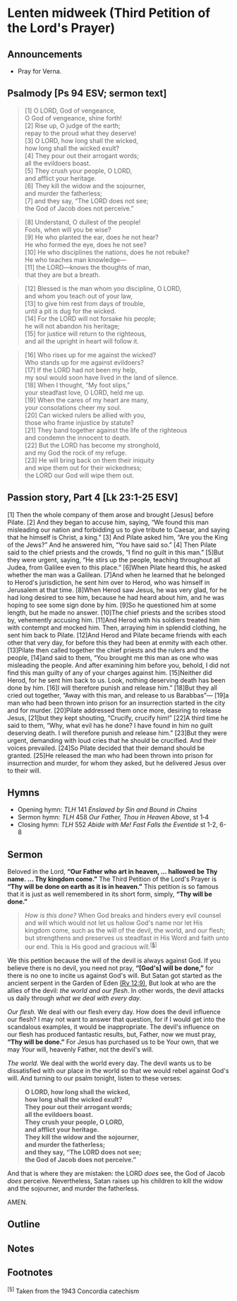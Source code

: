 <head>
<meta charset="utf-8">
<style>
</style>
<title>sermon</title>
</head>

# Lenten midweek (Third Petition of the Lord's Prayer)

## Announcements

* Pray for Verna.

## Psalmody [Ps 94 ESV; sermon text]

> [1] O LORD, God of vengeance,  
> O God of vengeance, shine forth!  
> [2] Rise up, O judge of the earth;  
> repay to the proud what they deserve!  
> [3] O LORD, how long shall the wicked,  
> how long shall the wicked exult?  
> [4] They pour out their arrogant words;  
> all the evildoers boast.  
> [5] They crush your people, O LORD,  
> and afflict your heritage.  
> [6] They kill the widow and the sojourner,  
> and murder the fatherless;  
> [7] and they say, “The LORD does not see;  
> the God of Jacob does not perceive.”
	
> [8] Understand, O dullest of the people!  
> Fools, when will you be wise?  
> [9] He who planted the ear, does he not hear?  
> He who formed the eye, does he not see?  
> [10] He who disciplines the nations, does he not rebuke?  
> He who teaches man knowledge—  
> [11] the LORD—knows the thoughts of man,  
> that they are but a breath.

> [12] Blessed is the man whom you discipline, O LORD,  
> and whom you teach out of your law,  
> [13] to give him rest from days of trouble,  
> until a pit is dug for the wicked.  
> [14] For the LORD will not forsake his people;  
> he will not abandon his heritage;  
> [15] for justice will return to the righteous,  
> and all the upright in heart will follow it.

> [16] Who rises up for me against the wicked?  
> Who stands up for me against evildoers?  
> [17] If the LORD had not been my help,  
> my soul would soon have lived in the land of silence.  
> [18] When I thought, “My foot slips,”  
> your steadfast love, O LORD, held me up.  
> [19] When the cares of my heart are many,  
> your consolations cheer my soul.  
> [20] Can wicked rulers be allied with you,  
> those who frame injustice by statute?  
> [21] They band together against the life of the righteous  
> and condemn the innocent to death.  
> [22] But the LORD has become my stronghold,  
> and my God the rock of my refuge.  
> [23] He will bring back on them their iniquity  
> and wipe them out for their wickedness;  
> the LORD our God will wipe them out.

## Passion story, Part 4 [Lk 23:1-25 ESV]

[1] Then the whole company of them arose and brought [Jesus] before Pilate. [2] And they began to accuse him, saying, “We found this man misleading our nation and forbidding us to give tribute to Caesar, and saying that he himself is Christ, a king.” [3] And Pilate asked him, “Are you the King of the Jews?” And he answered him, “You have said so.” [4] Then Pilate said to the chief priests and the crowds, “I find no guilt in this man.” [5]But they were urgent, saying, “He stirs up the people, teaching throughout all Judea, from Galilee even to this place.”
[6]When Pilate heard this, he asked whether the man was a Galilean. [7]And when he learned that he belonged to Herod's jurisdiction, he sent him over to Herod, who was himself in Jerusalem at that time. [8]When Herod saw Jesus, he was very glad, for he had long desired to see him, because he had heard about him, and he was hoping to see some sign done by him. [9]So he questioned him at some length, but he made no answer. [10]The chief priests and the scribes stood by, vehemently accusing him. [11]And Herod with his soldiers treated him with contempt and mocked him. Then, arraying him in splendid clothing, he sent him back to Pilate. [12]And Herod and Pilate became friends with each other that very day, for before this they had been at enmity with each other.
[13]Pilate then called together the chief priests and the rulers and the people, [14]and said to them, “You brought me this man as one who was misleading the people. And after examining him before you, behold, I did not find this man guilty of any of your charges against him. [15]Neither did Herod, for he sent him back to us. Look, nothing deserving death has been done by him. [16]I will therefore punish and release him.”
[18]But they all cried out together, “Away with this man, and release to us Barabbas”— [19]a man who had been thrown into prison for an insurrection started in the city and for murder. [20]Pilate addressed them once more, desiring to release Jesus, [21]but they kept shouting, “Crucify, crucify him!” [22]A third time he said to them, “Why, what evil has he done? I have found in him no guilt deserving death. I will therefore punish and release him.” [23]But they were urgent, demanding with loud cries that he should be crucified. And their voices prevailed. [24]So Pilate decided that their demand should be granted. [25]He released the man who had been thrown into prison for insurrection and murder, for whom they asked, but he delivered Jesus over to their will.

## Hymns

* Opening hymn: _TLH_ 141 _Enslaved by Sin and Bound in Chains_
* Sermon hymn: _TLH_ 458 _Our Father, Thou in Heaven Above_, st 1‑4
* Closing hymn: _TLH_ 552 _Abide with Me! Fast Falls the Eventide_ st 1-2, 6-8

## Sermon

Beloved in the Lord, **“Our Father who art in heaven, … hallowed be Thy name. … Thy kingdom come.”**
The Third Petition of the Lord's Prayer is **“Thy will be done on earth as it is in heaven.”** This petition is so famous that it is just as well remembered in its short form, simply, **“Thy will be done.”**

> _How is this done?_ When God breaks and hinders every evil counsel and will which would not let us hallow God's name nor let His kingdom come, such as the will of the devil, the world, and our flesh; but strengthens and preserves us steadfast in His Word and faith unto our end. This is His good and gracious will.<sup>[<a name="id0002" href="#ftn.id0002">§</a>]</sup>

We this petition because the will of the devil is always against God.
If you believe there is no devil, you need not pray, **“[God's] will be done,”** for there is no one to incite us against God's will.
But Satan got started as the ancient serpent in the Garden of Eden [(Rv 12:9)](http://www.esvbible.org/Revelation%2012%3A9/),
But look at who are the allies of the devil: _the world and our flesh_.
In other words, the devil attacks us daily through _what we deal with every day_.

_Our flesh._ We deal with our flesh every day. How does the devil influence our flesh?
I may not want to answer that question, for if I would get into the scandalous examples, it would be inappropriate.
The devil's influence on our flesh has produced fantastic results, but, Father,
now we must pray, **“Thy will be done.”**
For Jesus has purchased us to be Your own, that we may _Your_ will, heavenly Father, not the devil's will.

_The world._ We deal with the world every day. The devil wants us to be dissatisfied with our place in the world so that we would rebel against God's will.
And turning to our psalm tonight, listen to these verses:

> **O LORD, how long shall the wicked,**  
> **how long shall the wicked exult?**  
> **They pour out their arrogant words;**  
> **all the evildoers boast.**  
> **They crush your people, O LORD,**  
> **and afflict your heritage.**  
> **They kill the widow and the sojourner,**  
> **and murder the fatherless;**  
> **and they say, “The LORD does not see;**  
> **the God of Jacob does not perceive.”**

And that is where they are mistaken: the LORD _does_ see, the God of Jacob _does_ perceive.
Nevertheless, Satan raises up his children to kill the widow and the sojourner, and murder the fatherless.

AMEN.

## Outline

    
## Notes


## Footnotes

<sup>[<a name="ftn.id0002" href="#id0002">§</a>]</sup>
Taken from the 1943 Concordia catechism
